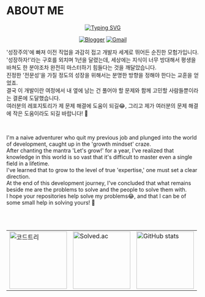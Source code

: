 # ABOUT ME

<div align="center">
 <a href="https://git.io/typing-svg">
  <img src="https://readme-typing-svg.demolab.com?font=Fira+Code&pause=1000&color=000000&center=true&vCenter=true&height=75&lines=Joonhoe+Kim+%F0%9F%98%81;Problem+Solver+%F0%9F%95%B5%EF%B8%8F%E2%80%8D%E2%99%82%EF%B8%8F;Web+Developer+%F0%9F%AA%84;Digital+Transformation+%E2%9B%93%EF%B8%8F%E2%80%8D%F0%9F%92%A5" alt="Typing SVG" />
</a>

  <a href="https://joonhoe.com">![Blogger](https://img.shields.io/badge/Blogger-FF5722?style=for-the-badge&logo=blogger&logoColor=white)</a> 
  <a href="mailto:26rote@gmail.com">![Gmail](https://img.shields.io/badge/Gmail-D14836?style=for-the-badge&logo=gmail&logoColor=white)</a>
</div>

<p align="left">
 '성장주의'에 빠져 이전 직업을 과감히 접고 개발자 세계로 뛰어든 순진한 모험가입니다.<br>
 '성장하자!'라는 구호를 외치며 1년을 달렸는데, 세상에는 지식이 너무 방대해서 평생을 바쳐도 한 분야조차 완전히 마스터하기 힘들다는 것을 깨달았습니다.<br>
 진정한 '전문성'을 가질 정도의 성장을 위해서는 분명한 방향을 정해야 한다는 교훈을 얻었죠.<br>
 결국 이 개발이란 여정에서 내 옆에 남는 건 풀어야 할 문제와 함께 고민할 사람들뿐이라는 결론에 도달했습니다.<br>
 여러분의 레포지토리가 제 문제 해결에 도움이 되길😂, 그리고 제가 여러분의 문제 해결에 작은 도움이라도 되길 바랍니다! 🚀<br>
</p>
<br>
<p align="left">
  I'm a naive adventurer who quit my previous job and plunged into the world of development, caught up in the 'growth mindset' craze.<br>
  After chanting the mantra 'Let's grow!' for a year, I've realized that knowledge in this world is so vast that it's difficult to master even a single field in a lifetime.<br>
  I've learned that to grow to the level of true 'expertise,' one must set a clear direction.<br>
  At the end of this development journey, I've concluded that what remains beside me are the problems to solve and the people to solve them with.<br>
  I hope your repositories help solve my problems😂, and that I can be of some small help in solving yours! 🚀<br>
</p>

<br>
<br>

<div align="center">
  <table>
    <tr>
      <td><a href="https://www.codetree.ai/profiles/26rote"><img src="https://banner.codetree.ai/v1/banner/26rote" height="150" alt="코드트리"></a></td>
      <td><a href="https://solved.ac/cnlal777"><img src="http://mazassumnida.wtf/api/generate_badge?boj=cnlal777" height="150" alt="Solved.ac"></a></td>
      <td><img src="https://github-readme-stats.vercel.app/api?username=joonhoekim&show_icons=true&theme=dark" height="150" alt="GitHub stats"></td>
    </tr>
  </table>
</div>
